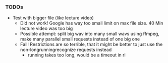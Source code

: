 ### TODOs
- Test with bigger file (like lecture video)
    - Did not work! Google has way too small limit on max file size. 40 Min lecture video was too big
    - Possible attempt: split big wav into many small wavs using ffmpeg, make many parallel small requests instead of one big one
    - Fail! Restrictions are so terrible, that it might be better to just use the non-longrunningrecognize requests instead
        - running takes too long, would be a timeout in rl